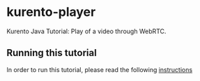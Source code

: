 kurento-player
==============

Kurento Java Tutorial: Play of a video through WebRTC.

Running this tutorial
---------------------

In order to run this tutorial, please read the following [instructions](https://kurento.openvidu.io/docs/current/tutorials/java/tutorial-player.html)

